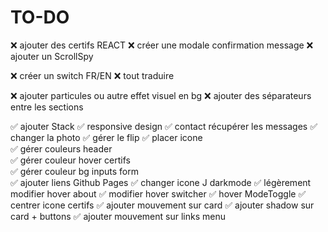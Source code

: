 # TO-DO

❌ ajouter des certifs REACT
❌ créer une modale confirmation message
❌ ajouter un ScrollSpy

❌ créer un switch FR/EN
❌ tout traduire

❌ ajouter particules ou autre effet visuel en bg
❌ ajouter des séparateurs entre les sections

✅ ajouter Stack
✅ responsive design
✅ contact récupérer les messages
✅ changer la photo
✅ gérer le flip
✅ placer icone  
✅ gérer couleurs header  
✅ gérer couleur hover certifs  
✅ gérer couleur bg inputs form  
✅ ajouter liens Github Pages
✅ changer icone J darkmode
✅ légèrement modifier hover about
✅ modifier hover switcher
✅ hover ModeToggle
✅ centrer icone certifs
✅ ajouter mouvement sur card
✅ ajouter shadow sur card + buttons
✅ ajouter mouvement sur links menu
